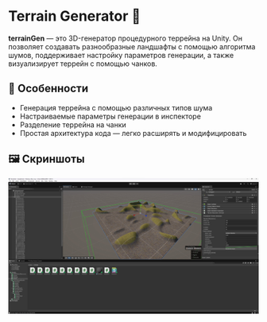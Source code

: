 # Terrain Generator 🌄

**terrainGen** — это 3D-генератор процедурного террейна на Unity. Он позволяет создавать разнообразные ландшафты с помощью алгоритма шумов, поддерживает настройку параметров генерации, а также визуализирует террейн с помощью чанков.

## 🔧 Особенности

- Генерация террейна с помощью различных типов шума 
- Настраиваемые параметры генерации в инспекторе
- Разделение террейна на чанки
- Простая архитектура кода — легко расширять и модифицировать

## 🖼️ Скриншоты

![Screenshot](screen.jpg) <!-- Обнови путь, если необходимо -->

